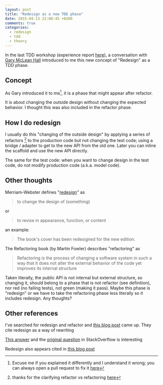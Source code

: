 ```yaml
---
layout: post
title: "Redesign as a new TDD phase"
date: 2015-04-13 22:00:45 +0200
comments: true
categories: 
  - redesign
  - tdd
  - theory
---
```



In the last TDD workshop (experience report [here](../../../../2015/04/12/jason-gorman-tdd-intensive-workshop)), a conversation with [Gary McLean Hall][gary] introduced to me this new concept of "Redesign" as a TDD phase.

## Concept

As Gary introduced it to me[^1], it is a phase that might appear after refactor.

It is about changing the outside design without changing the expected behavior. I thought this was also included in the refactor phase.

## How I do redesign

I usually do this "changing of the outside design" by applying a series of refactors [^2] to the production code but not changing the test code; using a bridge / adapter to get to the new API from the old one. Later you can inline the scaffold and use the new API directly.

The same for the test code: when you want to change design in the test code, do not modify production code (a.k.a. model code).

## Other thoughts

Merriam-Webster defines "[redesign][dictionary]" as

> to change the design of (something)

or

> to revise in appearance, function, or content

an example: 

> The book's cover has been redesigned for the new edition.

The Refactoring book (by Martin Fowler) describes "refactoring" as

> Refactoring is the process of changing a software system in such a way that it does not alter the external behavior of the code yet improves its internal structure

Taken literally, the public API is not internal but external structure, so changing it, should belong to a phase that is not refactor (see definition), nor red (no failing tests), not green (making it pass). Maybe this phase is "redesign" or we have to take the refactoring phase less literally so it includes redesign. Any thoughts?

## Other references

I've searched for redesign and refactor and [this blog post][refactoring-not-redesign] came up. They cite redesign as a way of rewriting

[This answer](http://stackoverflow.com/a/80758/1181094) and the [original question](http://stackoverflow.com/a/80758/1181094) in StackOverflow is interesting

Redesign also appears cited in [this blog post](http://blog.testdouble.com/posts/2014-01-25-the-failures-of-intro-to-tdd.html)


[gary]: http://twitter.com/@garymcleanhall
[refactoring-not-redesign]: https://practicingruby.com/articles/refactoring-is-not-redesign
[dictionary]: http://www.merriam-webster.com/dictionary/redesign

[^1]: Excuse me if you explained it differently and I understand it wrong; you can always open a pull request to fix it [here](https://github.com/alvarogarcia7/blog_source/tree/source/source/_posts)

[^2]: thanks for the clarifying refactor vs refactoring [here](http://blog.4mm.co.uk/2012/12/11/pet-peeve-726.html)
